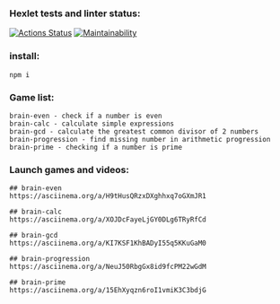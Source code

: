 ### Hexlet tests and linter status:

[![Actions Status](https://github.com/runabal/frontend-project-lvl1/workflows/hexlet-check/badge.svg)](https://github.com/runabal/frontend-project-lvl1/actions)
[![Maintainability](https://api.codeclimate.com/v1/badges/ba8376bf451401f7ec34/maintainability)](https://codeclimate.com/github/runabal/frontend-project-lvl1/maintainability)
### install:
```
npm i
```
### Game list:
```
brain-even - check if a number is even
brain-calc - calculate simple expressions
brain-gcd - calculate the greatest common divisor of 2 numbers
brain-progression - find missing number in arithmetic progression
brain-prime - checking if a number is prime
```
### Launch games and videos:
```
## brain-even
https://asciinema.org/a/H9tHusQRzxDXghhxq7oGXmJR1

## brain-calc
https://asciinema.org/a/XOJDcFayeLjGY0DLg6TRyRfCd

## brain-gcd
https://asciinema.org/a/KI7KSF1KhBADyI55q5KKuGaM0

## brain-progression
https://asciinema.org/a/NeuJ50RbgGx8id9fcPM22wGdM

## brain-prime
https://asciinema.org/a/15EhXyqzn6roI1vmiK3C3bdjG
```
